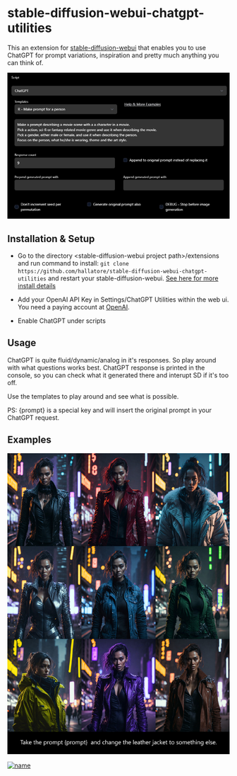 # stable-diffusion-webui-chatgpt-utilities
This an extension for [stable-diffusion-webui](https://github.com/AUTOMATIC1111/stable-diffusion-webui) that enables you to use ChatGPT for prompt variations, inspiration and pretty much anything you can think of.

[![name](images/ui.jpg)](images/ui.jpg?raw=true)

## Installation & Setup

- Go to the directory \<stable-diffusion-webui project path\>/extensions and run command  to install: `git clone https://github.com/hallatore/stable-diffusion-webui-chatgpt-utilities` and restart your stable-diffusion-webui.
[See here for more install details](https://github.com/AUTOMATIC1111/stable-diffusion-webui/wiki/Extensions)

- Add your OpenAI API Key in Settings/ChatGPT Utilities within the web ui. You need a paying account at  [OpenAI](https://platform.openai.com/account/billing/overview).

- Enable ChatGPT under scripts

## Usage

ChatGPT is quite fluid/dynamic/analog in it's responses. So play around with what questions works best. ChatGPT response is printed in the console, so you can check what it generated there and interupt SD if it's too off.

Use the templates to play around and see what is possible.

PS: {prompt} is a special key and will insert the original prompt in your ChatGPT request.

## Examples

[![name](images/change_color.jpg)](images/change_color.jpg?raw=true)

[![name](images/make_prompt.jpg)](images/make_prompt.jpg?raw=true)